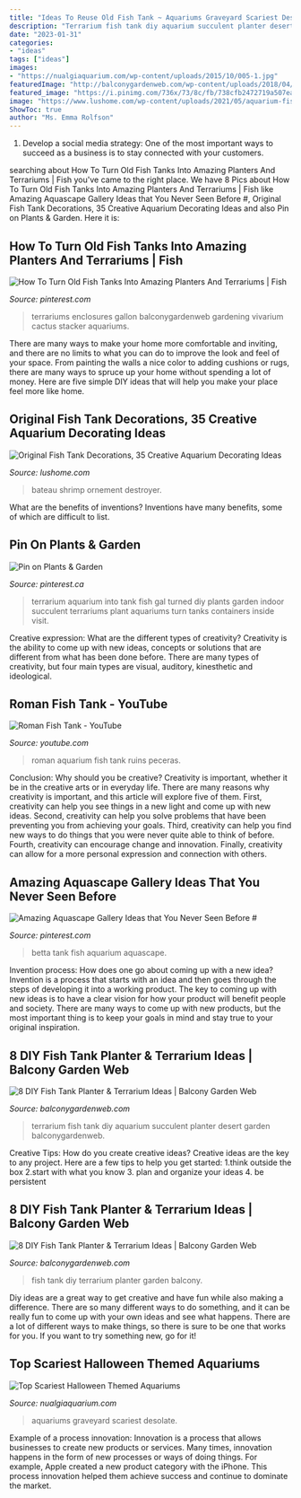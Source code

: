 ```yaml
---
title: "Ideas To Reuse Old Fish Tank ~ Aquariums Graveyard Scariest Desolate"
description: "Terrarium fish tank diy aquarium succulent planter desert garden balconygardenweb"
date: "2023-01-31"
categories:
- "ideas"
tags: ["ideas"]
images:
- "https://nualgiaquarium.com/wp-content/uploads/2015/10/005-1.jpg"
featuredImage: "http://balconygardenweb.com/wp-content/uploads/2018/04/diy-fish-tank-planter.jpg"
featured_image: "https://i.pinimg.com/736x/73/8c/fb/738cfb2472719a507ea9da4c8e0b0fc3.jpg"
image: "https://www.lushome.com/wp-content/uploads/2021/05/aquarium-fish-tank-decorations-2.jpg"
ShowToc: true
author: "Ms. Emma Rolfson"
---
```



1. Develop a social media strategy: One of the most important ways to succeed as a business is to stay connected with your customers.

	

		
searching about How To Turn Old Fish Tanks Into Amazing Planters And Terrariums | Fish you've came to the right place. We have 8 Pics about How To Turn Old Fish Tanks Into Amazing Planters And Terrariums | Fish like Amazing Aquascape Gallery Ideas that You Never Seen Before #, Original Fish Tank Decorations, 35 Creative Aquarium Decorating Ideas and also Pin on Plants &amp; Garden. Here it is:
		
    
## How To Turn Old Fish Tanks Into Amazing Planters And Terrariums | Fish

<img loading=lazy src="https://i.pinimg.com/736x/73/8c/fb/738cfb2472719a507ea9da4c8e0b0fc3.jpg" onerror="this.onerror=null;this.src='https://tse4.mm.bing.net/th?id=OIP.D8FpVVQw81ctLUg4EoIR7wHaFV&amp;pid=15.1';" alt="How To Turn Old Fish Tanks Into Amazing Planters And Terrariums | Fish">

_Source: pinterest.com_

>terrariums enclosures gallon balconygardenweb gardening vivarium cactus stacker aquariums. 

	

There are many ways to make your home more comfortable and inviting, and there are no limits to what you can do to improve the look and feel of your space. From painting the walls a nice color to adding cushions or rugs, there are many ways to spruce up your home without spending a lot of money. Here are five simple DIY ideas that will help you make your place feel more like home.

    
## Original Fish Tank Decorations, 35 Creative Aquarium Decorating Ideas

<img loading=lazy src="https://www.lushome.com/wp-content/uploads/2021/05/aquarium-fish-tank-decorations-2.jpg" onerror="this.onerror=null;this.src='https://tse4.mm.bing.net/th?id=OIP.manDgfBGfbU8MiSPHfRA3gHaHT&amp;pid=15.1';" alt="Original Fish Tank Decorations, 35 Creative Aquarium Decorating Ideas">

_Source: lushome.com_

>bateau shrimp ornement destroyer. 

	

What are the benefits of inventions?
Inventions have many benefits, some of which are difficult to list.

    
## Pin On Plants &amp; Garden

<img loading=lazy src="https://i.pinimg.com/736x/83/69/d8/8369d83a499629f2f54cf5c5d348844e--terrarium-containers-aquarium-terrarium.jpg" onerror="this.onerror=null;this.src='https://tse2.mm.bing.net/th?id=OIP.U0jChZpSp9V5YqO-3WCzEQHaFj&amp;pid=15.1';" alt="Pin on Plants &amp; Garden">

_Source: pinterest.ca_

>terrarium aquarium into tank fish gal turned diy plants garden indoor succulent terrariums plant aquariums turn tanks containers inside visit. 

	

Creative expression: What are the different types of creativity?
Creativity is the ability to come up with new ideas, concepts or solutions that are different from what has been done before. There are many types of creativity, but four main types are visual, auditory, kinesthetic and ideological.

    
## Roman Fish Tank - YouTube

<img loading=lazy src="https://i.ytimg.com/vi/aV-qDDRz7i4/maxresdefault.jpg" onerror="this.onerror=null;this.src='https://tse1.mm.bing.net/th?id=OIP.z0Q3lnDFawuNd0YTWqOTqwHaEK&amp;pid=15.1';" alt="Roman Fish Tank - YouTube">

_Source: youtube.com_

>roman aquarium fish tank ruins peceras. 

	

Conclusion: Why should you be creative?
Creativity is important, whether it be in the creative arts or in everyday life. There are many reasons why creativity is important, and this article will explore five of them. First, creativity can help you see things in a new light and come up with new ideas. Second, creativity can help you solve problems that have been preventing you from achieving your goals. Third, creativity can help you find new ways to do things that you were never quite able to think of before. Fourth, creativity can encourage change and innovation. Finally, creativity can allow for a more personal expression and connection with others.

    
## Amazing Aquascape Gallery Ideas That You Never Seen Before #

<img loading=lazy src="https://i.pinimg.com/736x/51/b3/51/51b351242eaf9cfdd6d39479e59cfe60.jpg" onerror="this.onerror=null;this.src='https://tse3.mm.bing.net/th?id=OIP.aI5SZy7d3P6rcO2juNk89AHaIB&amp;pid=15.1';" alt="Amazing Aquascape Gallery Ideas that You Never Seen Before #">

_Source: pinterest.com_

>betta tank fish aquarium aquascape. 

	

Invention process: How does one go about coming up with a new idea?
Invention is a process that starts with an idea and then goes through the steps of developing it into a working product. The key to coming up with new ideas is to have a clear vision for how your product will benefit people and society. There are many ways to come up with new products, but the most important thing is to keep your goals in mind and stay true to your original inspiration.

    
## 8 DIY Fish Tank Planter &amp; Terrarium Ideas | Balcony Garden Web

<img loading=lazy src="https://balconygardenweb.com/wp-content/uploads/2018/04/diy-fish-tank-planter6.jpg" onerror="this.onerror=null;this.src='https://tse4.mm.bing.net/th?id=OIP.M_LBcY3_UXt1aK1CxKuCbAHaDm&amp;pid=15.1';" alt="8 DIY Fish Tank Planter &amp; Terrarium Ideas | Balcony Garden Web">

_Source: balconygardenweb.com_

>terrarium fish tank diy aquarium succulent planter desert garden balconygardenweb. 

	

Creative Tips: How do you create creative ideas?
Creative ideas are the key to any project. Here are a few tips to help you get started: 
1.think outside the box 
2.start with what you know 
3. plan and organize your ideas 
4. be persistent 

    
## 8 DIY Fish Tank Planter &amp; Terrarium Ideas | Balcony Garden Web

<img loading=lazy src="http://balconygardenweb.com/wp-content/uploads/2018/04/diy-fish-tank-planter.jpg" onerror="this.onerror=null;this.src='https://tse3.mm.bing.net/th?id=OIP.M9jMZh_9oHqvk75uQ4H0FQHaHO&amp;pid=15.1';" alt="8 DIY Fish Tank Planter &amp; Terrarium Ideas | Balcony Garden Web">

_Source: balconygardenweb.com_

>fish tank diy terrarium planter garden balcony. 

	

Diy ideas are a great way to get creative and have fun while also making a difference. There are so many different ways to do something, and it can be really fun to come up with your own ideas and see what happens. There are a lot of different ways to make things, so there is sure to be one that works for you. If you want to try something new, go for it!

    
## Top Scariest Halloween Themed Aquariums

<img loading=lazy src="https://nualgiaquarium.com/wp-content/uploads/2015/10/005-1.jpg" onerror="this.onerror=null;this.src='https://tse1.mm.bing.net/th?id=OIP.xvFQEdK8S6wcgoIh5eHHpQHaFj&amp;pid=15.1';" alt="Top Scariest Halloween Themed Aquariums">

_Source: nualgiaquarium.com_

>aquariums graveyard scariest desolate. 

	

Example of a process innovation:
Innovation is a process that allows businesses to create new products or services. Many times, innovation happens in the form of new processes or ways of doing things. For example, Apple created a new product category with the iPhone. This process innovation helped them achieve success and continue to dominate the market.

